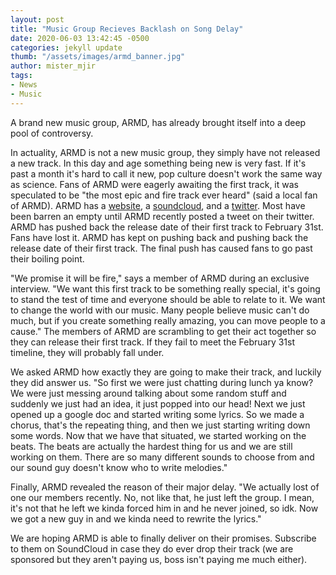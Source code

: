 ```yaml
---
layout: post
title: "Music Group Recieves Backlash on Song Delay"
date: 2020-06-03 13:42:45 -0500
categories: jekyll update
thumb: "/assets/images/armd_banner.jpg"
author: mister_mjir
tags:
- News
- Music
---
```


A brand new music group, ARMD, has already brought itself into a deep pool of controversy.

In actuality, ARMD is not a new music group, they simply have not released a new track. In this day and age something being
new is very fast. If it's past a month it's hard to call it new, pop culture doesn't work the same way as science. Fans of
ARMD were eagerly awaiting the first track, it was speculated to be "the most epic and fire track ever heard" (said a local
fan of ARMD). ARMD has a [website](https://armdmusic.github.io), a [soundcloud](https://soundcloud.com/user-330378554), and
a [twitter](https://twitter.com/ArmdMusic). Most have been barren an empty until ARMD recently posted a tweet on their
twitter. ARMD has pushed back the release date of their first track to February 31st. Fans have lost it. ARMD has kept on
pushing back and pushing back the release date of their first track. The final push has caused fans to go past their boiling
point.

"We promise it will be fire," says a member of ARMD during an exclusive interview. "We want this first track to be something
really special, it's going to stand the test of time and everyone should be able to relate to it. We want to change the world
with our music. Many people believe music can't do much, but if you create something really amazing, you can move people to a
cause." The members of ARMD are scrambling to get their act together so they can release their first track. If they fail to
meet the February 31st timeline, they will probably fall under.

We asked ARMD how exactly they are going to make their track, and luckily they did answer us. "So first we were just chatting
during lunch ya know? We were just messing around talking about some random stuff and suddenly we just had an idea, it just
popped into our head! Next we just opened up a google doc and started writing some lyrics. So we made a chorus, that's the
repeating thing, and then we just starting writing down some words. Now that we have that situated, we started working on the
beats. The beats are actually the hardest thing for us and we are still working on them. There are so many different sounds
to choose from and our sound guy doesn't know who to write melodies."

Finally, ARMD revealed the reason of their major delay. "We actually lost of one our members recently. No, not like that, he
just left the group. I mean, it's not that he left we kinda forced him in and he never joined, so idk. Now we got a new guy
in and we kinda need to rewrite the lyrics."

We are hoping ARMD is able to finally deliver on their promises. Subscribe to them on SoundCloud in case they do ever drop
their track (we are sponsored but they aren't paying us, boss isn't paying me much either).
